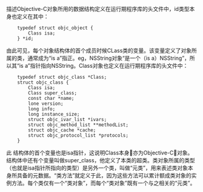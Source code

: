 描述Objective-C对象所用的数据结构定义在运行期程序库的头文件中，id类型本身也定义在其中：

        typedef struct objc_object {
            Class isa;
        } *id;

由此可见，每个对象结构体的首个成员时候CLass类的变量。该变量定义了对象所属的类，通常成为“is a”指正。eg，NSString对象“是一个（is a）NSString”，所以其“is a”指针指向NSString。Class对象也定义在运行期程序库的头文件中：

        typedef struct objc_class *Class;
        struct objc_class {
            Class isa;
            Class super_class;
            const char *name;
            lone version;
            long info;
            long instance_size;
            struct objc_ivar_list *ivars;
            struct objc_method_list **methodList;
            struct objc_cache *cache;
            struct objc_protocol_list *protocols;
        }

此 结构体的首个变量也是isa指针，这说明Class本身亦为Objective-C对象。结构体中还有个变量叫做super_class，他定义了本类的超类。类对象所属的类型（也就是isa指针所指向的类型）是另外一个类，叫做“元类”，用来表述类对象本身所具备的元数据。“类方法”就定义于此，因为这些方法可以累计额成类对象的实例方法。每个类仅有一个“类对象”，而每个“类对象”既有一个与之相关的“元类”。